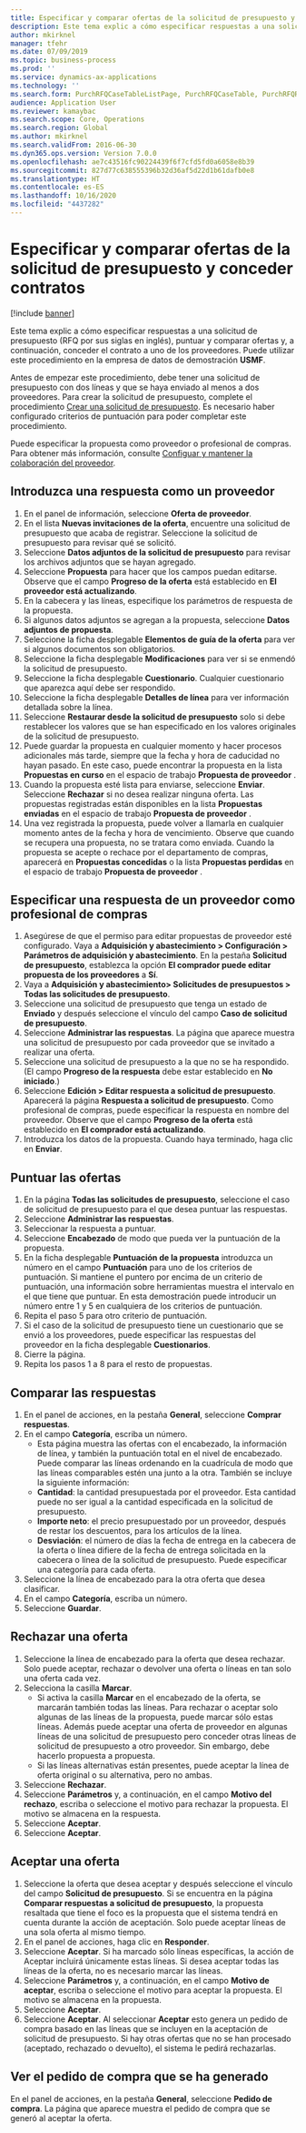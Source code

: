 ```yaml
---
title: Especificar y comparar ofertas de la solicitud de presupuesto y conceder contratos
description: Este tema explic a cómo especificar respuestas a una solicitud de presupuesto (RFQ por sus siglas en inglés), puntuar y comparar ofertas y, a continuación, conceder el contrato a uno de los proveedores.
author: mkirknel
manager: tfehr
ms.date: 07/09/2019
ms.topic: business-process
ms.prod: ''
ms.service: dynamics-ax-applications
ms.technology: ''
ms.search.form: PurchRFQCaseTableListPage, PurchRFQCaseTable, PurchRFQReplyTable, PurchRFQCompare, PurchRFQEditLines, PurchRFQEditLinesParameters, PurchTable, PurchTablePart, PurchRFQCompareLinePrices, PurchRFQCompareRFQ
audience: Application User
ms.reviewer: kamaybac
ms.search.scope: Core, Operations
ms.search.region: Global
ms.author: mkirknel
ms.search.validFrom: 2016-06-30
ms.dyn365.ops.version: Version 7.0.0
ms.openlocfilehash: ae7c43516fc90224439f6f7cfd5fd0a6058e8b39
ms.sourcegitcommit: 827d77c638555396b32d36af5d22d1b61dafb0e8
ms.translationtype: HT
ms.contentlocale: es-ES
ms.lasthandoff: 10/16/2020
ms.locfileid: "4437282"
---
```

# <a name="enter-and-compare-rfq-bids-and-award-contracts"></a>Especificar y comparar ofertas de la solicitud de presupuesto y conceder contratos

[!include [banner](../../includes/banner.md)]

Este tema explic a cómo especificar respuestas a una solicitud de presupuesto (RFQ por sus siglas en inglés), puntuar y comparar ofertas y, a continuación, conceder el contrato a uno de los proveedores. Puede utilizar este procedimiento en la empresa de datos de demostración **USMF**.

Antes de empezar este procedimiento, debe tener una solicitud de presupuesto con dos líneas y que se haya enviado al menos a dos proveedores. Para crear la solicitud de presupuesto, complete el procedimiento [Crear una solicitud de presupuesto](create-request-quotation.md). Es necesario haber configurado criterios de puntuación para poder completar este procedimiento.

Puede especificar la propuesta como proveedor o profesional de compras. Para obtener más información, consulte [Configuar y mantener la colaboración del proveedor](../set-up-maintain-vendor-collaboration.md).

## <a name="enter-a-reply-as-a-vendor"></a>Introduzca una respuesta como un proveedor

1. En el panel de información, seleccione **Oferta de proveedor**.
2. En el lista **Nuevas invitaciones de la oferta**, encuentre una solicitud de presupuesto que acaba de registrar. Seleccione la solicitud de presupuesto para revisar qué se solicitó.
3. Seleccione **Datos adjuntos de la solicitud de presupuesto** para revisar los archivos adjuntos que se hayan agregado.
4. Seleccione **Propuesta** para hacer que los campos puedan editarse. Observe que el campo **Progreso de la oferta** está establecido en **El proveedor está actualizando**.
5. En la cabecera y las líneas, especifique los parámetros de respuesta de la propuesta.
6. Si algunos datos adjuntos se agregan a la propuesta, seleccione **Datos adjuntos de propuesta**.
7. Seleccione la ficha desplegable **Elementos de guía de la oferta** para ver si algunos documentos son obligatorios.
8. Seleccione la ficha desplegable **Modificaciones** para ver si se enmendó la solicitud de presupuesto.
9. Seleccione la ficha desplegable **Cuestionario**. Cualquier cuestionario que aparezca aquí debe ser respondido.
10. Seleccione la ficha desplegable **Detalles de línea** para ver información detallada sobre la línea.
11. Seleccione **Restaurar desde la solicitud de presupuesto** solo si debe restablecer los valores que se han especificado en los valores originales de la solicitud de presupuesto.
12. Puede guardar la propuesta en cualquier momento y hacer procesos adicionales más tarde, siempre que la fecha y hora de caducidad no hayan pasado. En este caso, puede encontrar la propuesta en la lista **Propuestas en curso** en el espacio de trabajo **Propuesta de proveedor** .
13. Cuando la propuesta esté lista para enviarse, seleccione **Enviar**. Seleccione **Rechazar** si no desea realizar ninguna oferta. Las propuestas registradas están disponibles en la lista **Propuestas enviadas** en el espacio de trabajo **Propuesta de proveedor** .  
14. Una vez registrada la propuesta, puede volver a llamarla en cualquier momento antes de la fecha y hora de vencimiento. Observe que cuando se recupera una propuesta, no se tratara como enviada. Cuando la propuesta se acepte o rechace por el departamento de compras, aparecerá en **Propuestas concedidas** o la lista **Propuestas perdidas** en el espacio de trabajo **Propuesta de proveedor** .  

## <a name="enter-a-reply-from-a-vendor-as-a-procurement-professional"></a>Especificar una respuesta de un proveedor como profesional de compras

1. Asegúrese de que el permiso para editar propuestas de proveedor esté configurado. Vaya a **Adquisición y abastecimiento \> Configuración \> Parámetros de adquisición y abastecimiento**. En la pestaña **Solicitud de presupuesto**, establezca la opción **El comprador puede editar propuesta de los proveedores** a **Sí**.
2. Vaya a **Adquisición y abastecimiento\> Solicitudes de presupuestos \> Todas las solicitudes de presupuesto**.
3. Seleccione una solicitud de presupuesto que tenga un estado de **Enviado** y después seleccione el vínculo del campo **Caso de solicitud de presupuesto**.
4. Seleccione **Administrar las respuestas**. La página que aparece muestra una solicitud de presupuesto por cada proveedor que se invitado a realizar una oferta.
5. Seleccione una solicitud de presupuesto a la que no se ha respondido. (El campo **Progreso de la respuesta** debe estar establecido en **No iniciado**.)
6. Seleccione **Edición \> Editar respuesta a solicitud de presupuesto**. Aparecerá la página **Respuesta a solicitud de presupuesto**. Como profesional de compras, puede especificar la respuesta en nombre del proveedor. Observe que el campo **Progreso de la oferta** está establecido en **El comprador está actualizando**.  
7. Introduzca los datos de la propuesta. Cuando haya terminado, haga clic en **Enviar**.

## <a name="score-the-bids"></a>Puntuar las ofertas

1. En la página **Todas las solicitudes de presupuesto**, seleccione el caso de solicitud de presupuesto para el que desea puntuar las respuestas.
2. Seleccione **Administrar las respuestas**.
3. Seleccionar la respuesta a puntuar.
4. Seleccione **Encabezado** de modo que pueda ver la puntuación de la propuesta.
5. En la ficha desplegable **Puntuación de la propuesta** introduzca un número en el campo **Puntuación** para uno de los criterios de puntuación. Si mantiene el puntero por encima de un criterio de puntuación, una información sobre herramientas muestra el intervalo en el que tiene que puntuar. En esta demostración puede introducir un número entre 1 y 5 en cualquiera de los criterios de puntuación.  
6. Repita el paso 5 para otro criterio de puntuación.
7. Si el caso de la solicitud de presupuesto tiene un cuestionario que se envió a los proveedores, puede especificar las respuestas del proveedor en la ficha desplegable **Cuestionarios**.
8. Cierre la página.
9. Repita los pasos 1 a 8 para el resto de propuestas.

## <a name="compare-the-replies"></a>Comparar las respuestas

1. En el panel de acciones, en la pestaña **General**, seleccione **Comprar respuestas**.
2. En el campo **Categoría**, escriba un número.  
    - Esta página muestra las ofertas con el encabezado, la información de línea, y también la puntuación total en el nivel de encabezado. Puede comparar las líneas ordenando en la cuadrícula de modo que las líneas comparables estén una junto a la otra. También se incluye la siguiente información:
    - **Cantidad**: la cantidad presupuestada por el proveedor. Esta cantidad puede no ser igual a la cantidad especificada en la solicitud de presupuesto.
    - **Importe neto**: el precio presupuestado por un proveedor, después de restar los descuentos, para los artículos de la línea.
    - **Desviación**: el número de días la fecha de entrega en la cabecera de la oferta o línea difiere de la fecha de entrega solicitada en la cabecera o línea de la solicitud de presupuesto. Puede especificar una categoría para cada oferta.  
3. Seleccione la línea de encabezado para la otra oferta que desea clasificar.
4. En el campo **Categoría**, escriba un número.
5. Seleccione **Guardar**.

## <a name="reject-a-bid"></a>Rechazar una oferta

1. Seleccione la línea de encabezado para la oferta que desea rechazar. Solo puede aceptar, rechazar o devolver una oferta o líneas en tan solo una oferta cada vez.
2. Selecciona la casilla **Marcar**.  
    - Si activa la casilla **Marcar** en el encabezado de la oferta, se marcarán también todas las líneas. Para rechazar o aceptar solo algunas de las líneas de la propuesta, puede marcar sólo estas líneas. Además puede aceptar una oferta de proveedor en algunas líneas de una solicitud de presupuesto pero conceder otras líneas de solicitud de presupuesto a otro proveedor. Sin embargo, debe hacerlo propuesta a propuesta.  
    - Si las líneas alternativas están presentes, puede aceptar la línea de oferta original o su alternativa, pero no ambas.  
3. Seleccione **Rechazar**.
4. Seleccione **Parámetros** y, a continuación, en el campo **Motivo del rechazo**, escriba o seleccione el motivo para rechazar la propuesta. El motivo se almacena en la respuesta.  
5. Seleccione **Aceptar**.
6. Seleccione **Aceptar**.

## <a name="accept-a-bid"></a>Aceptar una oferta

1. Seleccione la oferta que desea aceptar y después seleccione el vínculo del campo **Solicitud de presupuesto**. Si se encuentra en la página **Comparar respuestas a solicitud de presupuesto**, la propuesta resaltada que tiene el foco es la propuesta que el sistema tendrá en cuenta durante la acción de aceptación. Solo puede aceptar líneas de una sola oferta al mismo tiempo.  
2. En el panel de acciones, haga clic en **Responder**.
3. Seleccione **Aceptar**. Si ha marcado sólo líneas específicas, la acción de Aceptar incluirá únicamente estas líneas. Si desea aceptar todas las líneas de la oferta, no es necesario marcar las líneas.  
4. Seleccione **Parámetros** y, a continuación, en el campo **Motivo de aceptar**, escriba o seleccione el motivo para aceptar la propuesta. El motivo se almacena en la propuesta.  
5. Seleccione **Aceptar**.
6. Seleccione **Aceptar**. Al seleccionar **Aceptar** esto genera un pedido de compra basado en las líneas que se incluyen en la aceptación de solicitud de presupuesto. Si hay otras ofertas que no se han procesado (aceptado, rechazado o devuelto), el sistema le pedirá rechazarlas.  

## <a name="view-the-purchase-order-that-is-generated"></a>Ver el pedido de compra que se ha generado

En el panel de acciones, en la pestaña **General**, seleccione **Pedido de compra**. La página que aparece muestra el pedido de compra que se generó al aceptar la oferta.
